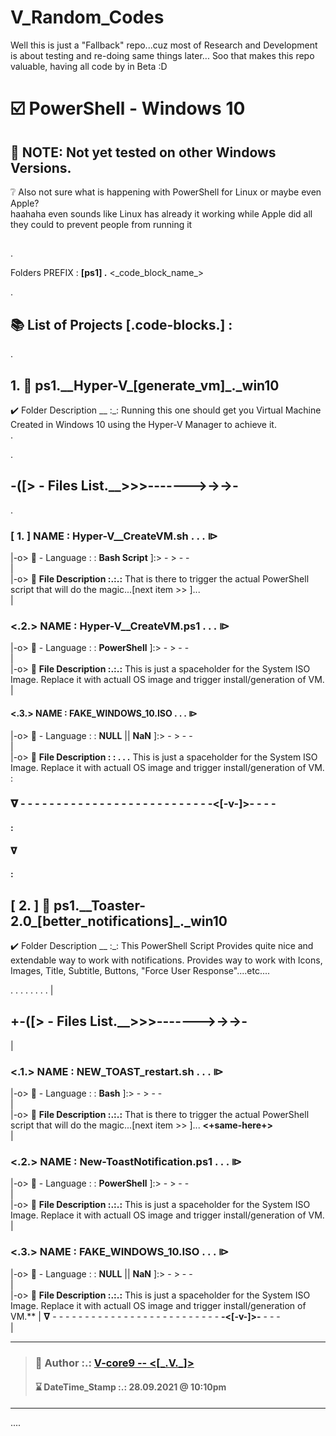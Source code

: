 # V_Random_Codes

Well this is just a "Fallback" repo...cuz most of Research and Development is about testing and re-doing same things later... Soo that makes this repo valuable, having all code by in Beta :D



# ☑️ PowerShell - Windows 10

## 🔶 NOTE: Not yet tested on other Windows Versions.

❔ Also not sure what is happening with PowerShell for Linux or maybe even Apple?  
 haahaha even sounds like Linux has already it working while Apple did all they could to prevent people from running it

##

.

 Folders PREFIX : **[ps1] .** <\_code_block_name\_>

.

## 📚 **List of Projects [.code-blocks.] :**
.
## **1. 🤟 ps1.\_\_Hyper-V\_[generate_vm]\_.\_win10**

✔️ Folder Description \__
:_: Running this one should get you Virtual Machine Created in Windows 10 using the Hyper-V Manager to achieve it.  
.

 .  
 ## **-([> - Files List.\_\_>>>------->->->-**

 .

### **[ 1. ]** NAME :   **Hyper-V\_\_CreateVM.sh . . . ⧐**    
 |-o> 🔄 - Language  : :  **Bash Script** ]:> - >  -  -      
 |   
 |-o> 📜  **File Description  :.:.:**  That is there to trigger the actual PowerShell script that will do the magic...[next item >> ]...     
 |    
###  **<.2.>** NAME :   **Hyper-V\_\_CreateVM.ps1 . . . ⧐**    
 |-o> 🔄 - Language  : :  **PowerShell** ]:> - >  -  -      
 |   
 |-o> 📜  **File Description  :.:.:**  This is just a spaceholder for the System ISO Image. Replace it with actuall OS image and trigger install/generation of VM.    
 |    
 ####  **<.3.>** NAME :   **FAKE_WINDOWS_10.ISO . . . ⧐**    
 |-o> 🔄 - Language  : :   **NULL** || **NaN** ]:> - >  -  -      
 |   
 |-o> 📜  **File Description : : . . .**    This is just a spaceholder for the System ISO Image. Replace it with actuall OS image and trigger install/generation of VM.    
:
 ### 𝛁 - - - - - - - - - - - - - - - - - - - - - - - - - - **-<[-v-]>-** - - -
#### :      
#### 𝛁   
#### :    
## **[ 2. ] 🤟 ps1.\_\_Toaster-2.0\_[better_notifications]\_.\_win10**

✔️ Folder Description \__
:_:  This PowerShell Script Provides quite nice and extendable way to work with notifications. Provides way to work with Icons, Images, Title, Subtitle, Buttons, "Force User Response"....etc....

. . . . . . . .
|    
## **+-([> - Files List.\_\_>>>------->->->-**   
|    
### **<.1.>** NAME :   **NEW\_TOAST\_restart.sh . . . ⧐**    
 |-o> 🔄 - Language  : :  **Bash** ]:> - >  -  -      
 |   
 |-o> 📜  **File Description  :.:.:**  That is there to trigger the actual PowerShell script that will do the magic...[next item >> ]... **<+same-here+>**   
 |    
###  **<.2.>** NAME :   **New-ToastNotification.ps1 . . . ⧐**    
  |-o> 🔄 - Language  : :  **PowerShell** ]:> - >  -  -      
 |   
 |-o> 📜  **File Description  :.:.:**  This is just a spaceholder for the System ISO Image. Replace it with actuall OS image and trigger install/generation of VM.    
 |    
### **<.3.>** NAME :   **FAKE_WINDOWS_10.ISO . . . ⧐**    
 |-o> 🔄 - Language  : :  **NULL** || **NaN** ]:> - >  -  -      
 |     
 |-o> 📜  **File Description  :.:.:**  This is just a spaceholder for the System ISO Image. Replace it with actuall OS image and trigger install/generation of VM.** 
|
𝛁 - - - - - - - - - - - - - - - - - - - - - - - - - - ****-<[-v-]>-**** - - -      
 |     

  ---      
   
>        
> ### 🧗 Author :.:  [**V-core9 -- <[\_.V.\_]>**]("https://github.com/V-core9")    
>  #### ⌛ DateTime_Stamp :.: 28.09.2021 @ 10:10pm  
>    
> 
  ---    
 

 ....
